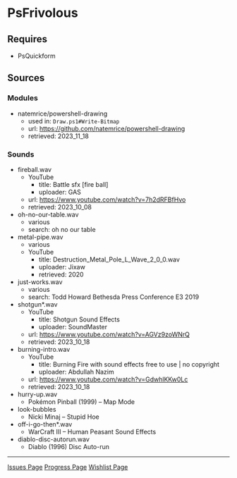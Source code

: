 # PsFrivolous

## Requires

- PsQuickform

## Sources

### Modules

- natemrice/powershell-drawing
  - used in: ``Draw.ps1#Write-Bitmap``
  - url: <https://github.com/natemrice/powershell-drawing>
  - retrieved: 2023_11_18

### Sounds

- fireball.wav
  - YouTube
    - title: Battle sfx [fire ball]
    - uploader: GAS
  - url: <https://www.youtube.com/watch?v=7h2dRFBfHvo>
  - retrieved: 2023_10_08
- oh-no-our-table.wav
  - various
  - search: oh no our table
- metal-pipe.wav
  - various
  - YouTube
    - title: Destruction_Metal_Pole_L_Wave_2_0_0.wav
    - uploader: Jixaw
    - retrieved: 2020
- just-works.wav
  - various
  - search: Todd Howard Bethesda Press Conference E3 2019
- shotgun\*.wav
  - YouTube
    - title: Shotgun Sound Effects
    - uploader: SoundMaster
  - url: <https://www.youtube.com/watch?v=AGVz9zoWNrQ>
  - retrieved: 2023_10_18
- burning-intro.wav
  - YouTube
    - title: Burning Fire with sound effects free to use | no copyright
    - uploader: Abdullah Nazim
  - url: <https://www.youtube.com/watch?v=GdwhlKKw0Lc>
  - retrieved: 2023_10_18
- hurry-up.wav
  - Pokémon Pinball (1999) – Map Mode
- look-bubbles
  - Nicki Minaj – Stupid Hoe
- off-i-go-then\*.wav
  - WarCraft III – Human Peasant Sound Effects
- diablo-disc-autorun.wav
  - Diablo (1996) Disc Auto-run

---
[Issues Page](./doc/issue.md)
[Progress Page](./doc/todo.md)
[Wishlist Page](./doc/wish.md)
